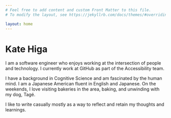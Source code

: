 ```yaml
---
# Feel free to add content and custom Front Matter to this file.
# To modify the layout, see https://jekyllrb.com/docs/themes/#overriding-theme-defaults

layout: home
---
```


# Kate Higa

I am a software engineer who enjoys working at the intersection of people and technology. I currently work at GitHub as part of the Accessibility team.

I have a background in Cognitive Science and am fascinated by the human mind. I am a Japanese American fluent in English and Japanese. On the weekends, I love visiting bakeries in the area, baking, and unwinding with my dog, Tagé.

I like to write casually mostly as a way to reflect and retain my thoughts and learnings.